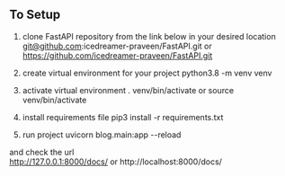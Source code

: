 ## To Setup

1. clone FastAPI repository from the link below in your desired location
    git@github.com:icedreamer-praveen/FastAPI.git 
                        or 
    https://github.com/icedreamer-praveen/FastAPI.git

2. create virtual environment for your project
    python3.8 -m venv venv

3. activate virtual environment
    . venv/bin/activate
            or 
    source venv/bin/activate

4. install requirements file
    pip3 install -r requirements.txt

5. run project
    uvicorn blog.main:app --reload

and check the url     
    http://127.0.0.1:8000/docs/
            or 
    http://localhost:8000/docs/